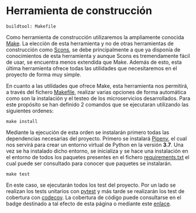 # Herramienta de construcción

    buildtool: Makefile

Como herramienta de construcción utilizaremos la ampliamente conocida [Make](https://www.gnu.org/software/make/). La elección de esta herramienta y no de otras herramientas de construcción como [Scons](https://github.com/SCons/scons), se debe principalmente a que ya disponía de conocimientos de esta herramienta y aunque Scons es tremendamente fácil de usar, se encuentra menos extendida que Make. Además de esto, esta última herramienta ofrece todas las utilidades que necesitaremos en el proyecto de forma muy simple.

En cuanto a las utilidades que ofrece Make, esta herramienta nos permitirá, a través del fichero [Makefile](./Makefile), realizar varias opciones de forma automática como son la instalación y el testeo de los microservicios desarrollados. Para este propósito se han definido 2 comandos que se ejecutaran utilizando las siguientes ordenes:

	make install
Mediante la ejecución de esta orden se instalarán primero todas las dependencias necesarias del proyecto. Primero se instalará [Pipenv](https://pipenv-es.readthedocs.io/es/latest/), el cual nos servirá para crear un entorno virtual de Python en la versión **3.7**. Una vez se ha instalado dicho entorno, se inicializa y se hace una instalación en el entorno de todos los paquetes presentes en el fichero [requirements.txt](./requirements.txt) el cual puede ser consultado para conocer que paquetes se instalarán.

	make test
En este caso, se ejecutarán todos los test del proyecto. Por un lado se realizan los tests unitarios con [pytest](https://pypi.org/project/pytest/) y más tarde se realizarán los test de cobertura con [codecov](https://docs.codecov.io/docs). La cobertura de código puede consultarse en el badge destinado a tal efecto de esta página o mediante este [enlace](https://codecov.io/gh/FernandoRoldan93/CC-Project).
